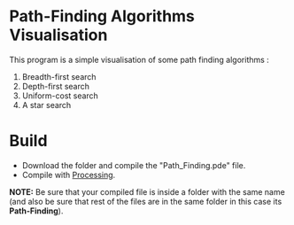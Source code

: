 # Path-Finding Algorithms Visualisation
This program is a simple visualisation of some path finding algorithms :
1. Breadth-first search
2. Depth-first search
3. Uniform-cost search
4. A star search

# Build
- Download the folder and compile the "Path_Finding.pde" file.
- Compile with [Processing](https://processing.org).

**NOTE:** Be sure that your compiled file is inside a folder with the same name (and also be sure that rest of the files are in the same folder in this case its **Path-Finding**).
